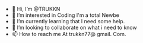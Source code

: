 - 👋 Hi, I’m @TRUKKN
- 👀 I’m interested in Coding I'm a total Newbe
- 🌱 I’m currently learning that I need some help.
- 💞️ I’m looking to collaborate on what i need to know 
- 📫 How to reach me At trukkn77@ gmail. Com.

<!---
TRUKKN/TRUKKN is a ✨ special ✨ repository because its `README.md` (this file) appears on your GitHub profile.
You can click the Preview link to take a look at your changes.
--->
